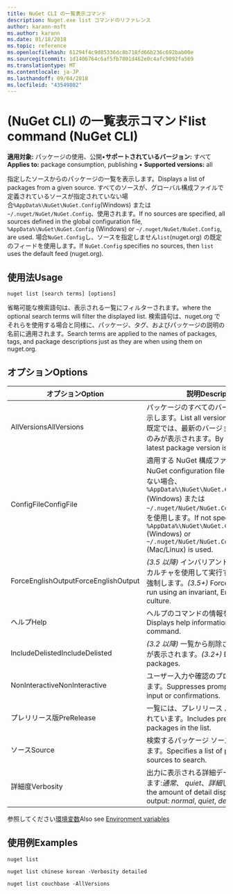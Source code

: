 ```yaml
---
title: NuGet CLI の一覧表示コマンド
description: Nuget.exe list コマンドのリファレンス
author: karann-msft
ms.author: karann
ms.date: 01/18/2018
ms.topic: reference
ms.openlocfilehash: 61294f4c9d85336dc8b718fd66b236c692bab00e
ms.sourcegitcommit: 1d1406764c6af5fb7801d462e0c4afc9092fa569
ms.translationtype: MT
ms.contentlocale: ja-JP
ms.lasthandoff: 09/04/2018
ms.locfileid: "43549802"
---
```

# <a name="list-command-nuget-cli"></a><span data-ttu-id="92e94-103">(NuGet CLI) の一覧表示コマンド</span><span class="sxs-lookup"><span data-stu-id="92e94-103">list command (NuGet CLI)</span></span>

<span data-ttu-id="92e94-104">**適用対象:** パッケージの使用、公開&bullet;**サポートされているバージョン:** すべて</span><span class="sxs-lookup"><span data-stu-id="92e94-104">**Applies to:** package consumption, publishing &bullet; **Supported versions:** all</span></span>

<span data-ttu-id="92e94-105">指定したソースからのパッケージの一覧を表示します。</span><span class="sxs-lookup"><span data-stu-id="92e94-105">Displays a list of packages from a given source.</span></span> <span data-ttu-id="92e94-106">すべてのソースが、グローバル構成ファイルで定義されているソースが指定されていない場合`%AppData%\NuGet\NuGet.Config`(Windows) または`~/.nuget/NuGet/NuGet.Config`、使用されます。</span><span class="sxs-lookup"><span data-stu-id="92e94-106">If no sources are specified, all sources defined in the global configuration file, `%AppData%\NuGet\NuGet.Config` (Windows) or `~/.nuget/NuGet/NuGet.Config`, are used.</span></span> <span data-ttu-id="92e94-107">場合`NuGet.Config`し、ソースを指定しません`list`(nuget.org) の既定のフィードを使用します。</span><span class="sxs-lookup"><span data-stu-id="92e94-107">If `NuGet.Config` specifies no sources, then `list` uses the default feed (nuget.org).</span></span>

## <a name="usage"></a><span data-ttu-id="92e94-108">使用法</span><span class="sxs-lookup"><span data-stu-id="92e94-108">Usage</span></span>

```cli
nuget list [search terms] [options]
```

<span data-ttu-id="92e94-109">省略可能な検索語句は、表示される一覧にフィルターされます。</span><span class="sxs-lookup"><span data-stu-id="92e94-109">where the optional search terms will filter the displayed list.</span></span> <span data-ttu-id="92e94-110">検索語句は、nuget.org でそれらを使用する場合と同様に、パッケージ、タグ、およびパッケージの説明の名前に適用されます。</span><span class="sxs-lookup"><span data-stu-id="92e94-110">Search terms are applied to the names of packages, tags, and package descriptions just as they are when using them on nuget.org.</span></span>

## <a name="options"></a><span data-ttu-id="92e94-111">オプション</span><span class="sxs-lookup"><span data-stu-id="92e94-111">Options</span></span>

| <span data-ttu-id="92e94-112">オプション</span><span class="sxs-lookup"><span data-stu-id="92e94-112">Option</span></span> | <span data-ttu-id="92e94-113">説明</span><span class="sxs-lookup"><span data-stu-id="92e94-113">Description</span></span> |
| --- | --- |
| <span data-ttu-id="92e94-114">AllVersions</span><span class="sxs-lookup"><span data-stu-id="92e94-114">AllVersions</span></span> | <span data-ttu-id="92e94-115">パッケージのすべてのバージョンを一覧表示します。</span><span class="sxs-lookup"><span data-stu-id="92e94-115">List all versions of a package.</span></span> <span data-ttu-id="92e94-116">既定では、最新のバージョンのパッケージのみが表示されます。</span><span class="sxs-lookup"><span data-stu-id="92e94-116">By default, only the latest package version is displayed.</span></span> |
| <span data-ttu-id="92e94-117">ConfigFile</span><span class="sxs-lookup"><span data-stu-id="92e94-117">ConfigFile</span></span> | <span data-ttu-id="92e94-118">適用する NuGet 構成ファイル。</span><span class="sxs-lookup"><span data-stu-id="92e94-118">The NuGet configuration file to apply.</span></span> <span data-ttu-id="92e94-119">指定しない場合、 `%AppData%\NuGet\NuGet.Config` (Windows) または`~/.nuget/NuGet/NuGet.Config`(Mac/linux) を使用します。</span><span class="sxs-lookup"><span data-stu-id="92e94-119">If not specified, `%AppData%\NuGet\NuGet.Config` (Windows) or `~/.nuget/NuGet/NuGet.Config` (Mac/Linux) is used.</span></span>|
| <span data-ttu-id="92e94-120">ForceEnglishOutput</span><span class="sxs-lookup"><span data-stu-id="92e94-120">ForceEnglishOutput</span></span> | <span data-ttu-id="92e94-121">*(3.5 以降)* インバリアントの英語ベースのカルチャを使用して実行する nuget.exe を強制します。</span><span class="sxs-lookup"><span data-stu-id="92e94-121">*(3.5+)* Forces nuget.exe to run using an invariant, English-based culture.</span></span> |
| <span data-ttu-id="92e94-122">ヘルプ</span><span class="sxs-lookup"><span data-stu-id="92e94-122">Help</span></span> | <span data-ttu-id="92e94-123">ヘルプのコマンドの情報を表示します。</span><span class="sxs-lookup"><span data-stu-id="92e94-123">Displays help information for the command.</span></span> |
| <span data-ttu-id="92e94-124">IncludeDelisted</span><span class="sxs-lookup"><span data-stu-id="92e94-124">IncludeDelisted</span></span> | <span data-ttu-id="92e94-125">*(3.2 以降)* 一覧から削除されたパッケージが表示されます。</span><span class="sxs-lookup"><span data-stu-id="92e94-125">*(3.2+)* Display unlisted packages.</span></span> |
| <span data-ttu-id="92e94-126">NonInteractive</span><span class="sxs-lookup"><span data-stu-id="92e94-126">NonInteractive</span></span> | <span data-ttu-id="92e94-127">ユーザー入力や確認のプロンプトを抑制します。</span><span class="sxs-lookup"><span data-stu-id="92e94-127">Suppresses prompts for user input or confirmations.</span></span> |
| <span data-ttu-id="92e94-128">プレリリース版</span><span class="sxs-lookup"><span data-stu-id="92e94-128">PreRelease</span></span> | <span data-ttu-id="92e94-129">一覧には、プレリリース パッケージが含まれています。</span><span class="sxs-lookup"><span data-stu-id="92e94-129">Includes prerelease packages in the list.</span></span> |
| <span data-ttu-id="92e94-130">ソース</span><span class="sxs-lookup"><span data-stu-id="92e94-130">Source</span></span> | <span data-ttu-id="92e94-131">検索するパッケージ ソースの一覧を指定します。</span><span class="sxs-lookup"><span data-stu-id="92e94-131">Specifies a list of packages sources to search.</span></span> |
| <span data-ttu-id="92e94-132">詳細度</span><span class="sxs-lookup"><span data-stu-id="92e94-132">Verbosity</span></span> | <span data-ttu-id="92e94-133">出力に表示される詳細データの量を指定します:*通常*、 *quiet*、*詳細*します。</span><span class="sxs-lookup"><span data-stu-id="92e94-133">Specifies the amount of detail displayed in the output: *normal*, *quiet*, *detailed*.</span></span> |

<span data-ttu-id="92e94-134">参照してください[環境変数](cli-ref-environment-variables.md)</span><span class="sxs-lookup"><span data-stu-id="92e94-134">Also see [Environment variables](cli-ref-environment-variables.md)</span></span>

## <a name="examples"></a><span data-ttu-id="92e94-135">使用例</span><span class="sxs-lookup"><span data-stu-id="92e94-135">Examples</span></span>

```cli
nuget list

nuget list chinese korean -Verbosity detailed

nuget list couchbase -AllVersions
```
